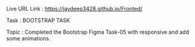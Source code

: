 Live URL Link : https://jaydeep3428.github.io/Fronted/

Task : BOOTSTRAP TASK

Topic : Completed the Bootstrap Figma Task-05 with responsive and add some animations.